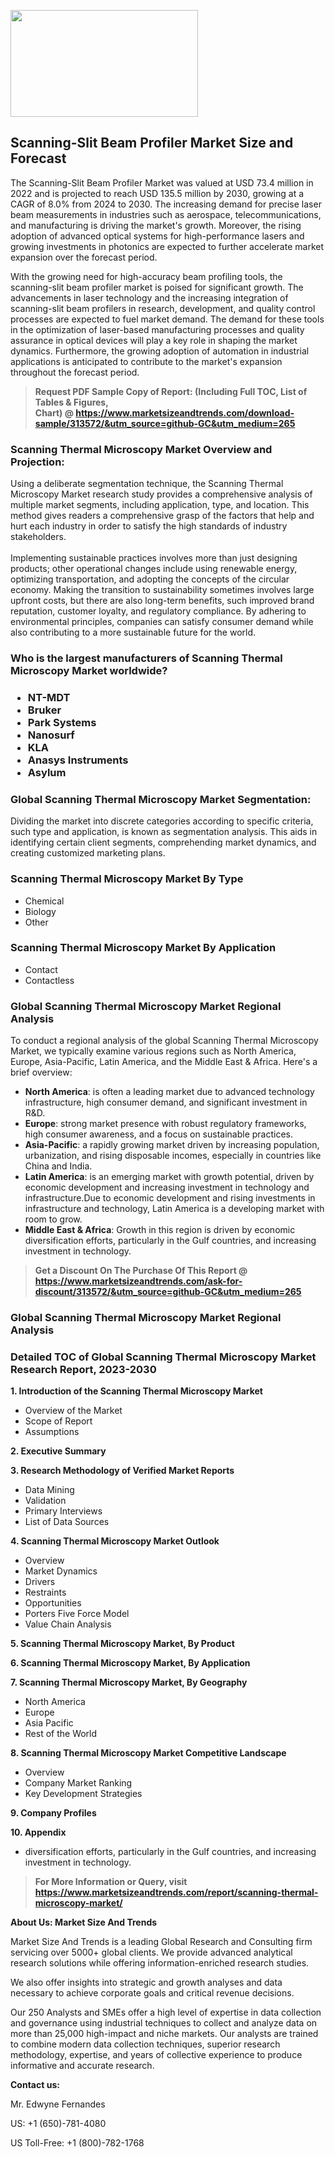 <p><img class="alignnone size-medium wp-image-20088" src="https://ffe5etoiles.com/wp-content/uploads/2024/12/MST1-300x171.png" alt="" width="300" height="171" /></p><h2>Scanning-Slit Beam Profiler Market Size and Forecast</h2><p>The Scanning-Slit Beam Profiler Market was valued at USD 73.4 million in 2022 and is projected to reach USD 135.5 million by 2030, growing at a CAGR of 8.0% from 2024 to 2030. The increasing demand for precise laser beam measurements in industries such as aerospace, telecommunications, and manufacturing is driving the market's growth. Moreover, the rising adoption of advanced optical systems for high-performance lasers and growing investments in photonics are expected to further accelerate market expansion over the forecast period.</p><p>With the growing need for high-accuracy beam profiling tools, the scanning-slit beam profiler market is poised for significant growth. The advancements in laser technology and the increasing integration of scanning-slit beam profilers in research, development, and quality control processes are expected to fuel market demand. The demand for these tools in the optimization of laser-based manufacturing processes and quality assurance in optical devices will play a key role in shaping the market dynamics. Furthermore, the growing adoption of automation in industrial applications is anticipated to contribute to the market's expansion throughout the forecast period.</p></p><blockquote id="" class=""><strong>Request PDF Sample Copy of Report: (Including Full TOC, List of Tables &amp; Figures, Chart)&nbsp;@&nbsp;<strong><a href="https://www.marketsizeandtrends.com/download-sample/313572/&utm_source=github-GC&utm_medium=265" target="_blank">https://www.marketsizeandtrends.com/download-sample/313572/&utm_source=github-GC&utm_medium=265</a></strong></strong></blockquote><h3 id="" class="">Scanning Thermal Microscopy Market&nbsp;Overview and Projection:</h3><p id="" class="">Using a deliberate segmentation technique, the Scanning Thermal Microscopy Market research study provides a comprehensive analysis of multiple market segments, including application, type, and location. This method gives readers a comprehensive grasp of the factors that help and hurt each industry in order to satisfy the high standards of industry stakeholders. <br /> <br />Implementing sustainable practices involves more than just designing products; other operational changes include using renewable energy, optimizing transportation, and adopting the concepts of the circular economy. Making the transition to sustainability sometimes involves large upfront costs, but there are also long-term benefits, such improved brand reputation, customer loyalty, and regulatory compliance. By adhering to environmental principles, companies can satisfy consumer demand while also contributing to a more sustainable future for the world.</p><h3 id="" class="">Who is the largest manufacturers of&nbsp;Scanning Thermal Microscopy Market worldwide?</h3><h3 class=""><p><ul><li>NT-MDT </li><li> Bruker </li><li> Park Systems </li><li> Nanosurf </li><li> KLA </li><li> Anasys Instruments </li><li> Asylum</li></ul></p></h3><h3 id="" class="">Global&nbsp;Scanning Thermal Microscopy Market Segmentation:</h3><p id="" class="">Dividing the market into discrete categories according to specific criteria, such type and application, is known as segmentation analysis. This aids in identifying certain client segments, comprehending market dynamics, and creating customized marketing plans.</p><h3 id="" class="">Scanning Thermal Microscopy Market&nbsp;By Type</h3><p><p><ul><li>Chemical</li><li> Biology</li><li> Other</p></li></ul></p></p><h3 id="" class="">Scanning Thermal Microscopy Market&nbsp;By Application</h3><p class=""><p><ul><li>Contact</li><li> Contactless</li></ul></p></p><h3 id="" class="">Global Scanning Thermal Microscopy Market Regional Analysis</h3><p id="" class="">To conduct a regional analysis of the global Scanning Thermal Microscopy Market, we typically examine various regions such as North America, Europe, Asia-Pacific, Latin America, and the Middle East &amp; Africa. Here's a brief overview:</p><ul><li><strong>North America</strong>: is often a leading market due to advanced technology infrastructure, high consumer demand, and significant investment in R&amp;D.</li><li><strong>Europe</strong>: strong market presence with robust regulatory frameworks, high consumer awareness, and a focus on sustainable practices.</li><li><strong>Asia-Pacific</strong>: a rapidly growing market driven by increasing population, urbanization, and rising disposable incomes, especially in countries like China and India.</li><li><strong>Latin America</strong>: is an emerging market with growth potential, driven by economic development and increasing investment in technology and infrastructure.Due to economic development and rising investments in infrastructure and technology, Latin America is a developing market with room to grow.</li><li><strong>Middle East &amp; Africa</strong>: Growth in this region is driven by economic diversification efforts, particularly in the Gulf countries, and increasing investment in technology.</li></ul><blockquote id="" class=""><strong>Get a Discount On The Purchase Of This Report @ <strong><a href="https://www.marketsizeandtrends.com/ask-for-discount/313572/&utm_source=github-GC&utm_medium=265" target="_blank">https://www.marketsizeandtrends.com/ask-for-discount/313572/&utm_source=github-GC&utm_medium=265</a></strong></strong></blockquote><h3 id="" class="">Global Scanning Thermal Microscopy Market Regional Analysis</h3><h3 id="" class="">Detailed TOC of Global Scanning Thermal Microscopy Market Research Report, 2023-2030</h3><p id="" class=""><strong>1. Introduction of the Scanning Thermal Microscopy Market</strong></p><ul><li>Overview of the Market</li><li>Scope of Report</li><li>Assumptions</li></ul><p id="" class=""><strong>2. Executive Summary</strong></p><p id="" class=""><strong>3. Research Methodology of Verified Market Reports</strong></p><ul><li>Data Mining</li><li>Validation</li><li>Primary Interviews</li><li>List of Data Sources</li></ul><p id="" class=""><strong>4. Scanning Thermal Microscopy Market Outlook</strong></p><ul><li>Overview</li><li>Market Dynamics</li><li>Drivers</li><li>Restraints</li><li>Opportunities</li><li>Porters Five Force Model</li><li>Value Chain Analysis</li></ul><p id="" class=""><strong>5. Scanning Thermal Microscopy Market, By Product</strong></p><p id="" class=""><strong>6. Scanning Thermal Microscopy Market, By Application</strong></p><p id="" class=""><strong>7. Scanning Thermal Microscopy Market, By Geography</strong></p><ul><li>North America</li><li>Europe</li><li>Asia Pacific</li><li>Rest of the World</li></ul><p id="" class=""><strong>8. Scanning Thermal Microscopy Market Competitive Landscape</strong></p><ul><li>Overview</li><li>Company Market Ranking</li><li>Key Development Strategies</li></ul><p id="" class=""><strong>9. Company Profiles</strong></p><p id="" class=""><strong>10. Appendix</strong></p><ul><li>diversification efforts, particularly in the Gulf countries, and increasing investment in technology.</li></ul><blockquote id="" class=""><strong>For More Information or Query, visit <strong><strong><a href="https://www.marketsizeandtrends.com/report/scanning-thermal-microscopy-market/" target="_blank">https://www.marketsizeandtrends.com/report/scanning-thermal-microscopy-market/</a></strong></strong></strong></blockquote><p id="" class=""><strong>About Us: Market Size And Trends</strong></p><p id="" class="">Market Size And Trends is a leading Global Research and Consulting firm servicing over 5000+ global clients. We provide advanced analytical research solutions while offering information-enriched research studies.</p><p id="" class="">We also offer insights into strategic and growth analyses and data necessary to achieve corporate goals and critical revenue decisions.</p><p id="" class="">Our 250 Analysts and SMEs offer a high level of expertise in data collection and governance using industrial techniques to collect and analyze data on more than 25,000 high-impact and niche markets. Our analysts are trained to combine modern data collection techniques, superior research methodology, expertise, and years of collective experience to produce informative and accurate research.</p><p id="" class=""><strong>Contact us:</strong></p><p id="" class="">Mr. Edwyne Fernandes</p><p id="" class="">US: +1 (650)-781-4080</p><p id="" class="">US Toll-Free: +1 (800)-782-1768</p>
